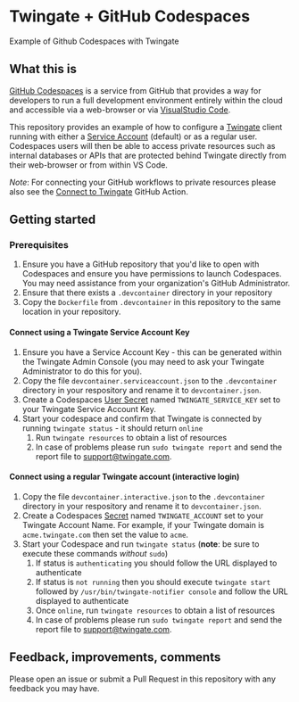 # Twingate + GitHub Codespaces
Example of Github Codespaces with Twingate

## What this is
[GitHub Codespaces](https://github.com/features/codespaces) is a service from GitHub that provides a way for developers to run a full development environment entirely within the cloud and accessible via a web-browser or via [VisualStudio Code](https://code.visualstudio.com).

This repository provides an example of how to configure a [Twingate](https://twingate.com) client running with either a [Service Account](https://docs.twingate.com/docs/services) (default) or as a regular user.
Codespaces users will then be able to access private resources such as internal databases or APIs that are protected behind Twingate directly from their web-browser or from within VS Code.

_Note_: For connecting your GitHub workflows to private resources please also see the [Connect to Twingate](https://github.com/marketplace/actions/connect-to-twingate) GitHub Action.

## Getting started

### Prerequisites
1. Ensure you have a GitHub repository that you'd like to open with Codespaces and ensure you have permissions to launch Codespaces.  You may need assistance from your organization's GitHub Administrator.
2. Ensure that there exists a `.devcontainer` directory in your repository
3. Copy the `Dockerfile` from `.devcontainer` in this repository to the same location in your repository.

#### Connect using a Twingate Service Account Key
1. Ensure you have a Service Account Key - this can be generated within the Twingate Admin Console (you may need to ask your Twingate Administrator to do this for you).
2. Copy the file `devcontainer.serviceaccount.json` to the `.devcontainer` directory in your respository and rename it to `devcontainer.json`.
3. Create a Codespaces [User Secret](https://docs.github.com/en/codespaces/managing-your-codespaces/managing-encrypted-secrets-for-your-codespaces#adding-a-secret) named `TWINGATE_SERVICE_KEY` set to your Twingate Service Account Key.
4. Start your codespace and confirm that Twingate is connected by running `twingate status` - it should return `online`
   1. Run `twingate resources` to obtain a list of resources
   2. In case of problems please run `sudo twingate report` and send the report file to support@twingate.com.

#### Connect using a regular Twingate account (interactive login)
1. Copy the file `devcontainer.interactive.json` to the `.devcontainer` directory in your respository and rename it to `devcontainer.json`.
3. Create a Codespaces [Secret](https://docs.github.com/en/codespaces/managing-codespaces-for-your-organization/managing-encrypted-secrets-for-your-repository-and-organization-for-codespaces) named `TWINGATE_ACCOUNT` set to your Twingate Account Name. For example, if your Twingate domain is `acme.twingate.com` then set the value to `acme`.
3. Start your Codespace and run `twingate status`  (**note**: be sure to execute these commands _without_ `sudo`)
   1. If status is `authenticating` you should follow the URL displayed to authenticate
   2. If status is `not running` then you should execute `twingate start` followed by `/usr/bin/twingate-notifier console` and follow the URL displayed to authenticate
   3. Once `online`, run `twingate resources` to obtain a list of resources
   4. In case of problems please run `sudo twingate report` and send the report file to support@twingate.com.

## Feedback, improvements, comments
Please open an issue or submit a Pull Request in this repository with any feedback you may have.

